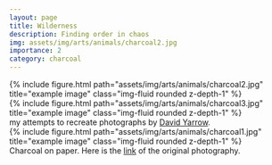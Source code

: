 ```yaml
---
layout: page
title: Wilderness
description: Finding order in chaos
img: assets/img/arts/animals/charcoal2.jpg
importance: 2
category: charcoal
---
```


<div class="row">
    <div class="col-sm mt-3 mt-md-0">
        {% include figure.html path="assets/img/arts/animals/charcoal2.jpg" title="example image" class="img-fluid rounded z-depth-1" %}
    </div>
    <div class="col-sm mt-3 mt-md-0">
        {% include figure.html path="assets/img/arts/animals/charcoal3.jpg" title="example image" class="img-fluid rounded z-depth-1" %}
    </div>
</div>
<div class="caption">
    my attempts to recreate photographs by <a href="https://davidyarrow.photography/">David Yarrow</a>.
</div>
<div class="row">
    <div class="col-sm mt-3 mt-md-0">
        {% include figure.html path="assets/img/arts/animals/charcoal1.jpg" title="example image" class="img-fluid rounded z-depth-1" %}
    </div>
</div>
<div class="caption">
    Charcoal on paper. Here is the <a href="https://www.instagram.com/p/Cc7oMpHDbzH/?igshid=YmMyMTA2M2Y=">link</a> of the original photography.
</div>
